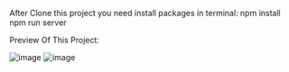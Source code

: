 After Clone this project you need install packages in terminal:
npm install
npm run server


Preview Of This Project:

![image](https://github.com/user-attachments/assets/bc0a4ee1-7ddf-416f-a83a-bc98e9fd54b4)
![image](https://github.com/user-attachments/assets/fe17233a-5d0b-462d-9881-6d464217a90f)
